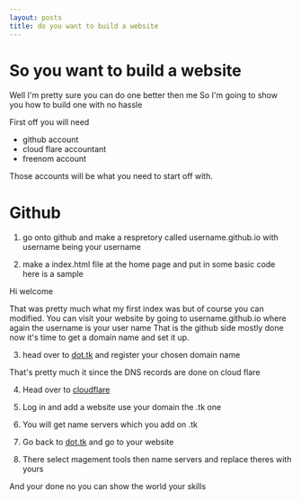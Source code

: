 ```yaml
---
layout: posts
title: do you want to build a website
---
```

So you want to build a website
==============================


Well I'm pretty sure you can do one better then me 
So I'm going to show you how to build one with no hassle

First off you will need
* github account 
* cloud flare accountant
* freenom account 

Those accounts will be what you need to start off with.

Github
===========

1. go onto github and make a respretory called  username.github.io with username being your username

2. make a index.html file at the home page and put in some basic code here is a sample


<!doctype html>
<html>
<head>
<title>My first website</title>
</head>
<h>Hi welcome</h>


That was pretty much what my first index was but of course you can modified.
You can visit your website by going to username.github.io where again the username is your user name
That is the github side mostly done now it's time to get a domain name and set it up.

3. head over to [dot.tk](http://www.dot.tk/) and register your chosen domain name 

That's pretty much it since the DNS records are done on cloud flare

4. Head over to [cloudflare](https://www.cloudflare.com)

5. Log in and add a website use your domain the .tk one

6. You will get name servers which you add on .tk

7. Go back to [dot.tk](http://www.dot.tk/) and go to your website

8. There select magement tools then name servers and replace theres with yours

And your done no you can show the world your skills

